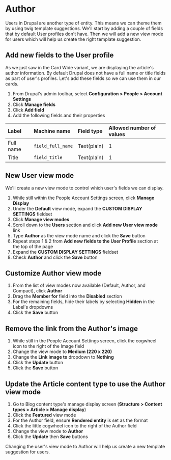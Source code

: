 # Author

Users in Drupal are another type of entity. This means we can theme them by using twig template suggestions. We'll start by adding a couple of fields that by default User profiles don't have. Then we will add a new view mode for users which will help us create the right template suggestion.

## Add new fields to the User profile

As we just saw in the Card Wide variant, we are displaying the article's author information. By default Drupal does not have a full name or title fields as part of user's profiles. Let's add these fields so we can use them in our cards.

1. From Drupal's admin toolbar, select **Configuration &gt; People &gt; Account Settings**
2. Click **Manage fields**
3. Click **Add field**
4. Add the following fields and their properties

| Label | Machine name | Field type | Allowed number of values |
| :--- | :--- | :--- | :--- |
| Full name | `field_full_name` | Text\(plain\) | 1 |
| Title | `field_title` | Text\(plain\) | 1 |

## New User view mode

We'll create a new view mode to control which user's fields we can display.

1. While still within the People Account Settings screen, click **Manage Display**
2. Under the **Default** view mode, expand the **CUSTOM DISPLAY SETTINGS** fieldset
3. Click **Manage view modes**
4. Scroll down to the **Users** section and click **Add new User view mode** link
5. Type **Author** as the view mode name and click the **Save** button
6. Repeat steps 1 & 2 from **Add new fields to the User Profile** section at the top of the page
7. Expand the **CUSTOM DISPLAY SETTINGS** fieldset
8. Check **Author** and click the **Save** button

## Customize Author view mode

1. From the list of view modes now available \(Default, Author, and Compact\), click **Author**
2. Drag the **Member for** field into the **Disabled** section
3. For the remaining fields, hide their labels by selecting **Hidden** in the Label's dropdowns
4. Click the **Save** button

## Remove the link from the Author's image

1. While still in the People Account Settings screen, click the cogwheel icon to the right of the Image field
2. Change the view mode to **Medium \(220 x 220\)**
3. Change the **Link image to** dropdown to **Nothing**
4. Click the **Update** button
5. Click the **Save** button

## Update the Article content type to use the Author view mode

1. Go to Blog content type's manage display screen \(**Structure &gt; Content types &gt; Article &gt; Manage display**\)
2. Click the **Featured** view mode
3. For the Author field, ensure **Rendered entity** is set as the format
4. Click the little cogwheel icon to the right of the Author field
5. Change the view mode to **Author**
6. Click the **Update** then **Save** buttons

Changing the user's view mode to Author will help us create a new template suggestion for users.

